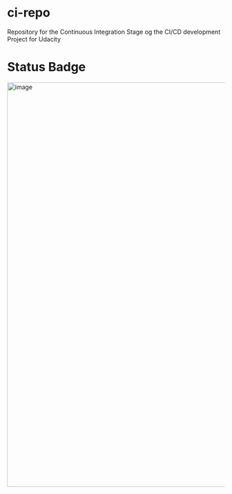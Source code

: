 # ci-repo
Repository for the Continuous Integration Stage og the CI/CD development Project for Udacity 

# Status Badge 

<img width="938" alt="image" src="https://github.com/Fabiana2903/ci-repo/assets/149669704/d9bb3cb8-4ce9-427c-bce2-c7b02839a40a">
